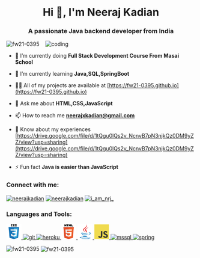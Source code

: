 
<h1 align="center">Hi 👋, I'm Neeraj Kadian</h1>
<h3 align="center">A passionate Java backend developer from India</h3>

<img align="right" alt="coding" width="400" src="https://user-images.githubusercontent.com/55389276/140866485-8fb1c876-9a8f-4d6a-98dc-08c4981eaf70.gif">

<p align="left"> <img src="https://komarev.com/ghpvc/?username=fw21-0395&label=Profile%20views&color=0e75b6&style=flat" alt="fw21-0395" /> </p>

- 🔭 I’m currently doing **Full Stack Development Course From Masai School**

- 🌱 I’m currently learning **Java,SQL,SpringBoot**

- 👨‍💻 All of my projects are available at [https://fw21-0395.github.io](https://fw21-0395.github.io)

- 💬 Ask me about **HTML,CSS,JavaScript**

- 📫 How to reach me **neerajxkadian@gmail.com**

- 📄 Know about my experiences [https://drive.google.com/file/d/1tQgu0lQs2v_NcnvB7pN3njkQz0DM9yZZ/view?usp=sharing](https://drive.google.com/file/d/1tQgu0lQs2v_NcnvB7pN3njkQz0DM9yZZ/view?usp=sharing)

- ⚡ Fun fact **Java is easier than JavaScript**

<h3 align="left">Connect with me:</h3>
<p align="left">
<a href="https://www.linkedin.com/in/neeraj-kadian-001581204/" target="_blank"><img align="center" src="https://raw.githubusercontent.com/rahuldkjain/github-profile-readme-generator/master/src/images/icons/Social/linked-in-alt.svg" alt="neerajkadian" height="30" width="40" /></a>
<a href="https://www.facebook.com/Neeraj.kadian.9681" target="_blank"><img align="center" src="https://raw.githubusercontent.com/rahuldkjain/github-profile-readme-generator/master/src/images/icons/Social/facebook.svg" alt="neerajkadian" height="30" width="40" /></a>
<a href="https://instagram.com/i_am_nrj_" target="_blank"><img align="center" src="https://raw.githubusercontent.com/rahuldkjain/github-profile-readme-generator/master/src/images/icons/Social/instagram.svg" alt="i_am_nrj_" height="30" width="40" /></a>
</p>

<h3 align="left">Languages and Tools:</h3>
<p align="left"> <a href="https://www.w3schools.com/css/" target="_blank" rel="noreferrer"> <img src="https://raw.githubusercontent.com/devicons/devicon/master/icons/css3/css3-original-wordmark.svg" alt="css3" width="40" height="40"/> </a> <a href="https://git-scm.com/" target="_blank" rel="noreferrer"> <img src="https://www.vectorlogo.zone/logos/git-scm/git-scm-icon.svg" alt="git" width="40" height="40"/> </a> <a href="https://heroku.com" target="_blank" rel="noreferrer"> <img src="https://www.vectorlogo.zone/logos/heroku/heroku-icon.svg" alt="heroku" width="40" height="40"/> </a> <a href="https://www.w3.org/html/" target="_blank" rel="noreferrer"> <img src="https://raw.githubusercontent.com/devicons/devicon/master/icons/html5/html5-original-wordmark.svg" alt="html5" width="40" height="40"/> </a> <a href="https://www.java.com" target="_blank" rel="noreferrer"> <img src="https://raw.githubusercontent.com/devicons/devicon/master/icons/java/java-original.svg" alt="java" width="40" height="40"/> </a> <a href="https://developer.mozilla.org/en-US/docs/Web/JavaScript" target="_blank" rel="noreferrer"> <img src="https://raw.githubusercontent.com/devicons/devicon/master/icons/javascript/javascript-original.svg" alt="javascript" width="40" height="40"/> </a> <a href="https://www.microsoft.com/en-us/sql-server" target="_blank" rel="noreferrer"> <img src="https://www.svgrepo.com/show/303229/microsoft-sql-server-logo.svg" alt="mssql" width="40" height="40"/> </a> <a href="https://spring.io/" target="_blank" rel="noreferrer"> <img src="https://www.vectorlogo.zone/logos/springio/springio-icon.svg" alt="spring" width="40" height="40"/> </a> </p>

<p><img align="left" src="https://github-readme-stats.vercel.app/api/top-langs?username=fw21-0395&show_icons=true&locale=en&layout=compact" alt="fw21-0395" /></p>

<p>&nbsp;<img align="center" src="https://github-readme-stats.vercel.app/api?username=fw21-0395&show_icons=true&locale=en" alt="fw21-0395" /></p>

<!-- <p><img align="center" src="https://github-readme-streak-stats.herokuapp.com/?user=fw21-0395&" alt="fw21-0395" /></p> -->
